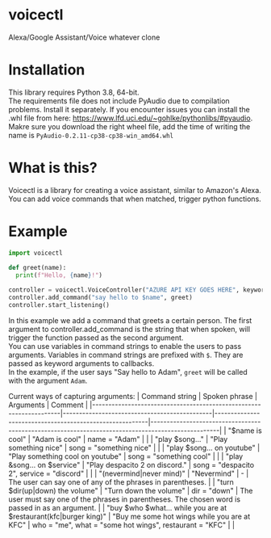 # voicectl
Alexa/Google Assistant/Voice whatever clone

# Installation
This library requires Python 3.8, 64-bit.  
The requirements file does not include PyAudio due to compilation problems. Install it separately. If you encounter issues you can install the .whl file from here: https://www.lfd.uci.edu/~gohlke/pythonlibs/#pyaudio. Makre sure you download the right wheel file, add the time of writing the name is `PyAudio‑0.2.11‑cp38‑cp38‑win_amd64.whl`

# What is this?
Voicectl is a library for creating a voice assistant, similar to Amazon's Alexa. You can add voice commands that when matched, trigger python functions.

# Example
```python
import voicectl

def greet(name):
  print(f"Hello, {name}!")
 
controller = voicectl.VoiceController("AZURE API KEY GOES HERE", keyword="alexa")
controller.add_command("say hello to $name", greet)
controller.start_listening()
```

In this example we add a command that greets a certain person. The first argument to controller.add_command is the string that when spoken, will trigger the function passed as the second argument.  
You can use variables in command strings to enable the users to pass arguments. Variables in command strings are prefixed with `$`. They are passed as keyword arguments to callbacks.  
In the example, if the user says "Say hello to Adam", `greet` will be called with the argument `Adam`.

Current ways of capturing arguments:
| Command string                                                     | Spoken phrase                                | Arguments                                               | Comment                                                                                           |
|--------------------------------------------------------------------|----------------------------------------------|---------------------------------------------------------|---------------------------------------------------------------------------------------------------|
| "$name is cool"                                                    | "Adam is cool"                               | name = "Adam"                                           |                                                                                                   |
| "play $song..."                                                    | "Play something nice"                        | song = "something nice"                                 |                                                                                                   |
| "play $song... on youtube"                                         | "Play something cool on youtube"             | song = "something cool"                                 |                                                                                                   |
| "play &song... on $service"                                        | "Play despacito 2 on discord."               | song = "despacito 2", service = "discord"               |                                                                                                   |
| "(nevermind\|never mind)"                                          | "Nevermind"                                  | -                                                       | The user can say one of any of the phrases in parentheses.                                        |
| "turn $dir(up\|down) the volume"                                   | "Turn down the volume"                       | dir = "down"                                            | The user must say one of the phrases in parentheses. The chosen word is passed in as an argument. |
| "buy $who $what... while you are at $restaurant(kfc\|burger king)" | "Buy me some hot wings while you are at KFC" | who = "me", what = "some hot wings", restaurant = "KFC" |                                                                                                   |
